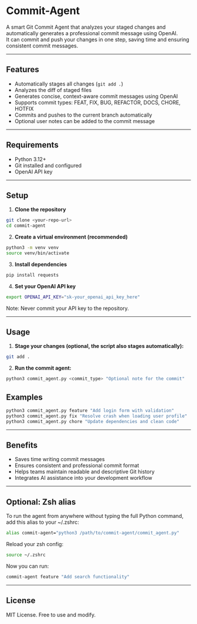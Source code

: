 # Commit-Agent

A smart Git Commit Agent that analyzes your staged changes and automatically generates a professional commit message using OpenAI.  
It can commit and push your changes in one step, saving time and ensuring consistent commit messages.

---

## Features

- Automatically stages all changes (`git add .`)
- Analyzes the diff of staged files
- Generates concise, context-aware commit messages using OpenAI
- Supports commit types: FEAT, FIX, BUG, REFACTOR, DOCS, CHORE, HOTFIX
- Commits and pushes to the current branch automatically
- Optional user notes can be added to the commit message

---

## Requirements

- Python 3.12+  
- Git installed and configured  
- OpenAI API key  

---

## Setup

1. **Clone the repository**
```bash
git clone <your-repo-url>
cd commit-agent
```
2. **Create a virtual environment (recommended)**
```bash
python3 -m venv venv
source venv/bin/activate
```
3. **Install dependencies**
```bash
pip install requests
```
4. **Set your OpenAI API key**
```bash
export OPENAI_API_KEY="sk-your_openai_api_key_here"
```
Note: Never commit your API key to the repository.

---

## Usage

1. **Stage your changes (optional, the script also stages automatically):**
```bash
git add .
```
2. **Run the commit agent:**
```bash
python3 commit_agent.py <commit_type> "Optional note for the commit"
```

## Examples

```bash
python3 commit_agent.py feature "Add login form with validation"
python3 commit_agent.py fix "Resolve crash when loading user profile"
python3 commit_agent.py chore "Update dependencies and clean code"
```

---

## Benefits

 - Saves time writing commit messages
 - Ensures consistent and professional commit format
 - Helps teams maintain readable and descriptive Git history
 - Integrates AI assistance into your development workflow

---

## Optional: Zsh alias

To run the agent from anywhere without typing the full Python command, add this alias to your ~/.zshrc:
```bash
alias commit-agent="python3 /path/to/commit-agent/commit_agent.py"
```
Reload your zsh config:
```bash
source ~/.zshrc
```
Now you can run:
```bash
commit-agent feature "Add search functionality"
```

---

## License

MIT License. Free to use and modify.





